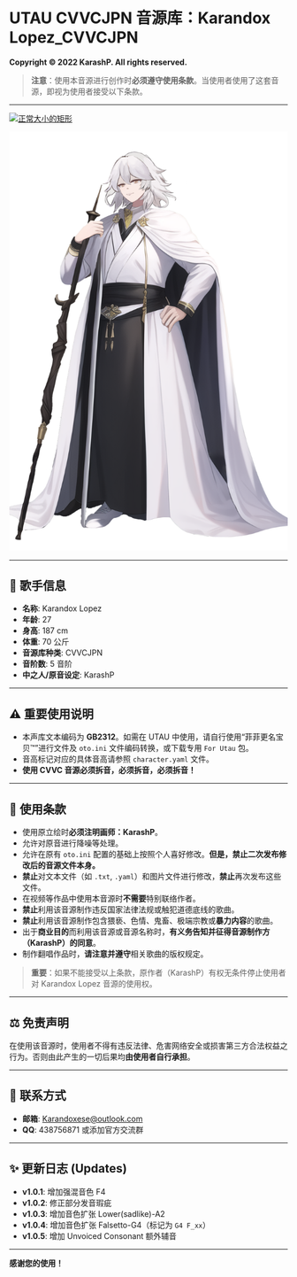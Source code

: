 # UTAU CVVCJPN 音源库：Karandox Lopez_CVVCJPN

**Copyright © 2022 KarashP. All rights reserved.**

> **注意**：使用本音源进行创作时**必须遵守使用条款**。当使用者使用了这套音源，即视为使用者接受以下条款。

---


[![正常大小的矩形](https://img.shields.io/badge/Download-VoiceBank-blue.svg?style=flat-square)](https://github.com/Andox-Lopez/Karandox-Lopez-Utau-Voicebank/releases/)

<img src=https://github.com/Andox-Lopez/Karandox-Lopez-Utau-Voicebank/blob/main/Karanndox%20Lopez.png widgh="150px">

---

## 🎤 歌手信息
*   **名称**: Karandox Lopez
*   **年龄**: 27
*   **身高**: 187 cm
*   **体重**: 70 公斤
*   **音源库种类**: CVVCJPN
*   **音阶数**: 5 音阶
*   **中之人/原音设定**: KarashP

---

## ⚠ 重要使用说明
*   本声库文本编码为 **GB2312**。如需在 UTAU 中使用，请自行使用“菲菲更名宝贝™”进行文件及 `oto.ini` 文件编码转换，或下载专用 `For Utau` 包。
*   音高标记对应的具体音高请参照 `character.yaml` 文件。
*   **使用 CVVC 音源必须拆音，必须拆音，必须拆音！**

---

## 📜 使用条款
*   使用原立绘时**必须注明画师：KarashP**。
*   允许对原音进行降噪等处理。
*   允许在原有 `oto.ini` 配置的基础上按照个人喜好修改。**但是，禁止二次发布修改后的音源文件本身。**
*   **禁止**对文本文件（如 `.txt`, `.yaml`）和图片文件进行修改，**禁止**再次发布这些文件。
*   在视频等作品中使用本音源时**不需要**特别联络作者。
*   **禁止**利用该音源制作违反国家法律法规或触犯道德底线的歌曲。
*   **禁止**利用该音源制作包含猥亵、色情、鬼畜、极端宗教或**暴力内容**的歌曲。
*   出于**商业目的**而利用该音源或音源名称时，**有义务告知并征得音源制作方（KarashP）的同意**。
*   制作翻唱作品时，**请注意并遵守**相关歌曲的版权规定。

> **重要**：如果不能接受以上条款，原作者（KarashP）有权无条件停止使用者对 Karandox Lopez 音源的使用权。

---

## ⚖ 免责声明
在使用该音源时，使用者不得有违反法律、危害网络安全或损害第三方合法权益之行为。否则由此产生的一切后果均**由使用者自行承担**。

---

## 📮 联系方式
*   **邮箱**: Karandoxese@outlook.com
*   **QQ**: 438756871 或添加官方交流群

---

## ✨ 更新日志 (Updates)
*   **v1.0.1**: 增加强混音色 F4
*   **v1.0.2**: 修正部分发音瑕疵
*   **v1.0.3**: 增加音色扩张 Lower(sadlike)-A2
*   **v1.0.4**: 增加音色扩张 Falsetto-G4（标记为 `G4 F_xx`）
*   **v1.0.5**: 增加 Unvoiced Consonant 额外辅音

---

**感谢您的使用！**
